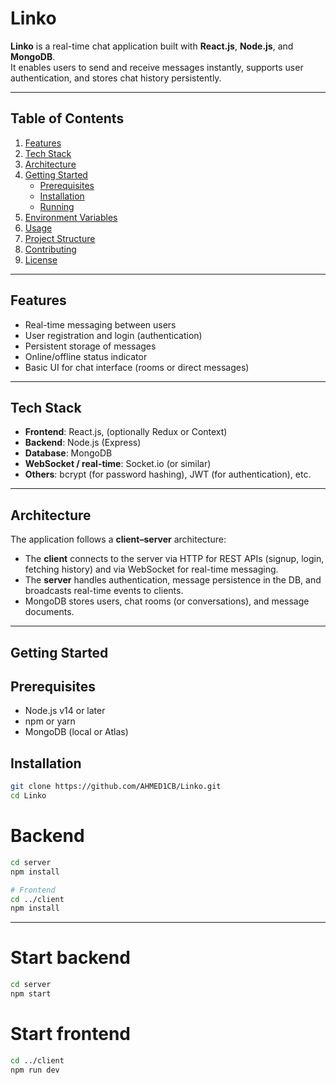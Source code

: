 # Linko

**Linko** is a real-time chat application built with **React.js**, **Node.js**, and **MongoDB**.  
It enables users to send and receive messages instantly, supports user authentication, and stores chat history persistently.

---

## Table of Contents

1. [Features](#features)
2. [Tech Stack](#tech-stack)
3. [Architecture](#architecture)
4. [Getting Started](#getting-started)
   - [Prerequisites](#prerequisites)
   - [Installation](#installation)
   - [Running](#running)
5. [Environment Variables](#environment-variables)
6. [Usage](#usage)
7. [Project Structure](#project-structure)
8. [Contributing](#contributing)
9. [License](#license)

---

## Features

- Real-time messaging between users
- User registration and login (authentication)
- Persistent storage of messages
- Online/offline status indicator
- Basic UI for chat interface (rooms or direct messages)

---

## Tech Stack

- **Frontend**: React.js, (optionally Redux or Context)
- **Backend**: Node.js (Express)
- **Database**: MongoDB
- **WebSocket / real-time**: Socket.io (or similar)
- **Others**: bcrypt (for password hashing), JWT (for authentication), etc.

---

## Architecture

The application follows a **client–server** architecture:

- The **client** connects to the server via HTTP for REST APIs (signup, login, fetching history) and via WebSocket for real-time messaging.
- The **server** handles authentication, message persistence in the DB, and broadcasts real-time events to clients.
- MongoDB stores users, chat rooms (or conversations), and message documents.

---

## Getting Started

## Prerequisites

- Node.js v14 or later
- npm or yarn
- MongoDB (local or Atlas)

## Installation

```bash
git clone https://github.com/AHMED1CB/Linko.git
cd Linko
```

# Backend

```bash
cd server
npm install
```

```bash
# Frontend
cd ../client
npm install
```

---

# Start backend

```bash
cd server
npm start
```

# Start frontend

```bash
cd ../client
npm run dev
```
